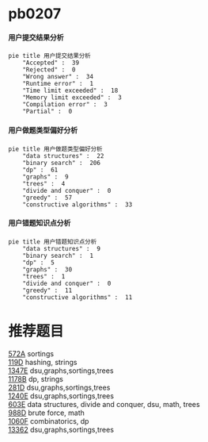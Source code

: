 # pb0207

<!-- tabs:start -->



#### **用户提交结果分析**

```mermaid
pie title 用户提交结果分析
    "Accepted" :  39
    "Rejected" :  0
    "Wrong answer" :  34
    "Runtime error" :  1
    "Time limit exceeded" :  18
    "Memory limit exceeded" :  3
    "Compilation error" :  3
    "Partial" :  0
```

#### **用户做题类型偏好分析**

```mermaid
pie title 用户做题类型偏好分析
    "data structures" :  22
    "binary search" :  206
    "dp" :  61
    "graphs" :  9
    "trees" :  4
    "divide and conquer" :  0
    "greedy" :  57
    "constructive algorithms" :  33
```
#### **用户错题知识点分析**

```mermaid
pie title 用户错题知识点分析
    "data structures" :  9
    "binary search" :  1
    "dp" :  5
    "graphs" :  30
    "trees" :  1
    "divide and conquer" :  0
    "greedy" :  11
    "constructive algorithms" :  11
```



<!-- tabs:end -->
# 推荐题目
[572A](https://codeforces.com/contest/572/problem/A)		sortings		  
[119D](https://codeforces.com/contest/119/problem/D)		hashing,
                        strings		  
[1347E](https://codeforces.com/contest/1347/problem/E)		dsu,graphs,sortings,trees		  
[1178B](https://codeforces.com/contest/1178/problem/B)		dp,
                        strings		  
[281D](https://codeforces.com/contest/281/problem/D)		dsu,graphs,sortings,trees		  
[1240E](https://codeforces.com/contest/1240/problem/E)		dsu,graphs,sortings,trees		  
[603E](https://codeforces.com/contest/603/problem/E)		data structures,
                        divide and conquer,
                        dsu,
                        math,
                        trees		  
[988D](https://codeforces.com/contest/988/problem/D)		brute force,
                        math		  
[1060F](https://codeforces.com/contest/1060/problem/F)		combinatorics,
                        dp		  
[13362](https://codeforces.com/contest/1336/problem/2)		dsu,graphs,sortings,trees		  
